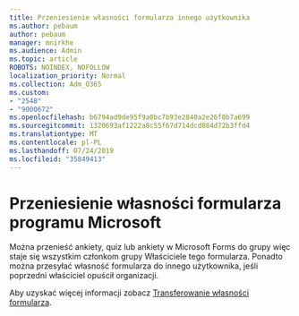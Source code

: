 ```yaml
---
title: Przeniesienie własności formularza innego użytkownika
ms.author: pebaum
author: pebaum
manager: mnirkhe
ms.audience: Admin
ms.topic: article
ROBOTS: NOINDEX, NOFOLLOW
localization_priority: Normal
ms.collection: Adm_O365
ms.custom:
- "2548"
- "9000672"
ms.openlocfilehash: b6794ad9de95f9a0bc7b93e2840a2e26f8b7a699
ms.sourcegitcommit: 1320693af1222a8c55f67d714dcd084d72b3ffd4
ms.translationtype: MT
ms.contentlocale: pl-PL
ms.lasthandoff: 07/24/2019
ms.locfileid: "35849413"
---
```

# <a name="transfer-ownership-of-a-microsoft-form"></a>Przeniesienie własności formularza programu Microsoft

Można przenieść ankiety, quiz lub ankiety w Microsoft Forms do grupy więc staje się wszystkim członkom grupy Właściciele tego formularza. Ponadto można przesyłać własność formularza do innego użytkownika, jeśli poprzedni właściciel opuścił organizacji.

Aby uzyskać więcej informacji zobacz [Transferowanie własności formularza](https://support.office.com/article/Transfer-ownership-of-a-form-921a6361-a4e5-44ea-bce9-c4ed63aa54b4).
